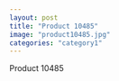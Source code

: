 ```yaml
---
layout: post
title: "Product 10485"
image: "product10485.jpg"
categories: "category1"
---
```

Product 10485
